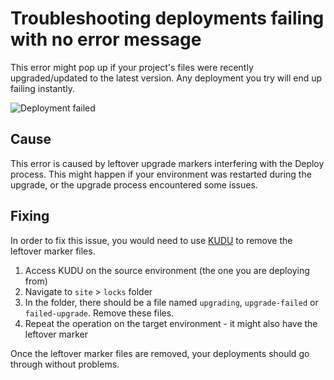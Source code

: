 # Troubleshooting deployments failing with no error message

This error might pop up if your project's files were recently upgraded/updated to the latest version. Any deployment you try will end up failing instantly.

![Deployment failed](images/deployment-failed.png)

## Cause

This error is caused by leftover upgrade markers interfering with the Deploy process. This might happen if your environment was restarted during the upgrade, or the upgrade process encountered some issues.

## Fixing

In order to fix this issue, you would need to use [KUDU](../../power-tools/) to remove the leftover marker files.

1. Access KUDU on the source environment (the one you are deploying from)
2. Navigate to `site` > `locks` folder
3. In the folder, there should be a file named `upgrading`, `upgrade-failed` or `failed-upgrade`. Remove these files.
4. Repeat the operation on the target environment - it might also have the leftover marker

Once the leftover marker files are removed, your deployments should go through without problems.
